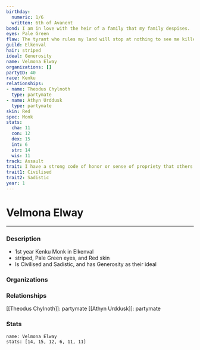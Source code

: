 ```yaml
---
birthday:
  numeric: 1/6
  written: 6th of Avanent
bond: I am in love with the heir of a family that my family despises.
eyes: Pale Green
flaw: The tyrant who rules my land will stop at nothing to see me killed.
guild: Elkenval
hair: striped
ideal: Generosity
name: Velmona Elway
organizations: []
partyID: 40
race: Kenku
relationships:
- name: Theodus Chylnoth
  type: partymate
- name: Athyn Urddusk
  type: partymate
skin: Red
spec: Monk
stats:
  cha: 11
  con: 12
  dex: 15
  int: 6
  str: 14
  wis: 11
track: Assault
trait: I have a strong code of honor or sense of propriety that others don't comprehend.
trait1: Civilised
trait2: Sadistic
year: 1
---
```

# Velmona Elway
---
### Description
- 1st year Kenku Monk in Elkenval
- striped, Pale Green eyes, and Red skin
- Is Civilised and Sadistic, and has Generosity as their ideal

### Organizations
### Relationships
[[Theodus Chylnoth]]: partymate
[[Athyn Urddusk]]: partymate
### Stats
```statblock
name: Velmona Elway
stats: [14, 15, 12, 6, 11, 11]
```